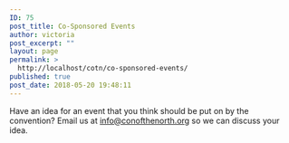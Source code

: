 ```yaml
---
ID: 75
post_title: Co-Sponsored Events
author: victoria
post_excerpt: ""
layout: page
permalink: >
  http://localhost/cotn/co-sponsored-events/
published: true
post_date: 2018-05-20 19:48:11
---
```

Have an idea for an event that you think should be put on by the convention? Email us at <a href="mailto:info@conofthenorth.org">info@conofthenorth.org</a> so we can discuss your idea.

&nbsp;